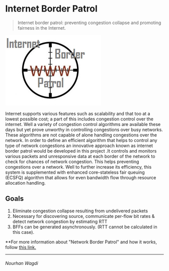 # Internet Border Patrol

> Internet border patrol: preventing congestion collapse and promoting fairness in the Internet.

![net_border_patrol](icon.jpg)

Internet supports various features such as scalability and that too at a lowest possible cost; a part of this includes congestion control over the internet. Well a variety of congestion control algorithms are available these days but yet prove unworthy in controlling congestions over busy networks. These algorithms are not capable of alone handling congestions over the network. In order to define an efficient algorithm that helps to control any type of network congestions an innovative approach known as internet border patrol would be developed in this project .It controls and monitors various packets and unresponsive data at each border of the network to check for chances of network congestion. This helps preventing congestions over a network. Well to further increase its efficiency, this system is supplemented with enhanced core-stateless fair queuing (ECSFQ) algorithm that allows for even bandwidth flow through resource allocation handling.

## Goals
1. Eliminate congestion collapse resulting from undelivered packets
2. Necessary for discovering source, communicate per-flow bit rates & detect network congestion by estimating RTT
3. BFFs can be generated asynchronously. (RTT cannot be calculated in this case).

**For more information about "Network Border Patrol" and how it works, follow [this link.](https://scialert.net/fulltextmobile/?doi=itj.2006.427.432)

------------
###### *Nourhan Wagdi*
